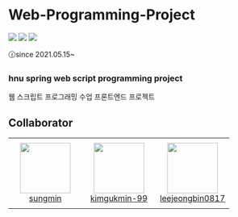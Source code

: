 # Web-Programming-Project

<img src="https://img.shields.io/badge/HTML5-E34F26?style=flat-square&logo=HTML&logoColor=white"/></a> 
<img src="https://img.shields.io/badge/CSS3-1572B6?style=flat-square&logo=CSS3&logoColor=white"/></a>
<img src="https://img.shields.io/badge/JavaScript-F7DF1E?style=flat-square&logo=JacaScript&logoColor=white"/></a> 

:clock130:since 2021.05.15~ <br>

### hnu spring web script programming project

웹 스크립트 프로그래밍 수업 프론트엔드 프로젝트 <br>

## Collaborator
<table>
    <tr height="140px">
        <td align="center" width="130px">
            <a href="https://github.com/sungmin-99"><img height="100px" width="100px" src="https://avatars.githubusercontent.com/u/82100957?v=4"/></a>
            <br />
            <a href="https://github.com/sungmin-99">sungmin</a>
        </td>
        <td align="center" width="130px">
            <a href="https://github.com/kimgukmin-99"><img height="100px" width="100px" src="https://avatars.githubusercontent.com/u/84234658?v=4"/></a>
            <br />
            <a href="https://github.com/kimgukmin-99">kimgukmin-99</a>
        </td>
        <td align="center" width="130px">
            <a href="https://github.com/leejeongbin0817"><img height="100px" width="100px" src="https://avatars.githubusercontent.com/u/84187613?v=4"/></a>
            <br />
            <a href="https://github.com/leejeongbin0817">leejeongbin0817</a>
        </td>
